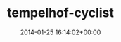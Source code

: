 ---
title:		"tempelhof-cyclist"
mediatype:		"upload"
description:		"TBC"
date:		"2014-01-25 16:14:02+00:00"
album:		"city"
filename:		"tempelhof-cyclist.md"
series:		""
cl_public_id:		"city/tempelhof-cyclist"
cl_version:		1497000441
format:		"tiff"
bytes:		5430856
width:		2560
height:		1440
exposure_mode:		"Auto"
program:		"Program AE"
aperture:		"10.0"
focal_length:		"195.0 mm"
iso:		"100"
shutter_speed:		"1/400"
metering:		"Multi-segment"
flash:		"Off, Did not fire"
white_balance:		"Custom"
colour_temp:		"4400"
has_crop:		"true"
orientation:		"Horizontal (normal)"
camera_model:		"NIKON D800"
lens_info:		"70-200mm f/2.8"
artist:		"No artist info"
x_resolution:		"300"
y_resolution:		"300"
---